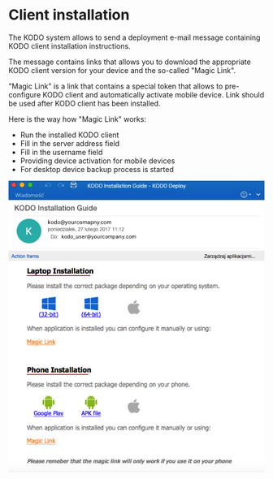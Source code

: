 # Client installation

The KODO system allows to send a deployment e-mail message containing KODO client installation instructions.

The message contains links that allows you to download the appropriate KODO client version for your device and the so-called "Magic Link".

"Magic Link" is a link that contains a special token that allows to pre-configure KODO client and automatically activate mobile device. Link should be used after KODO client has been installed.

Here is the way how "Magic Link" works:

* Run the installed KODO client
* Fill in the server address field 
* Fill in the username field 
* Providing device activation for mobile devices
* For desktop device backup process is started

![Deployment](../../.gitbook/assets/deployment_mail_s.png)

